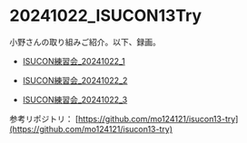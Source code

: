 # 20241022_ISUCON13Try

小野さんの取り組みご紹介。以下、録画。

- [ISUCON練習会_20241022_1](https://youtu.be/lytv-u7UTs4)

- [ISUCON練習会_20241022_2](https://youtu.be/IUWTuP8yEkc)

- [ISUCON練習会_20241022_3](https://youtu.be/2lcXnZJM2jM)

参考リポジトリ： [https://github.com/mo124121/isucon13-try](https://github.com/mo124121/isucon13-try)
